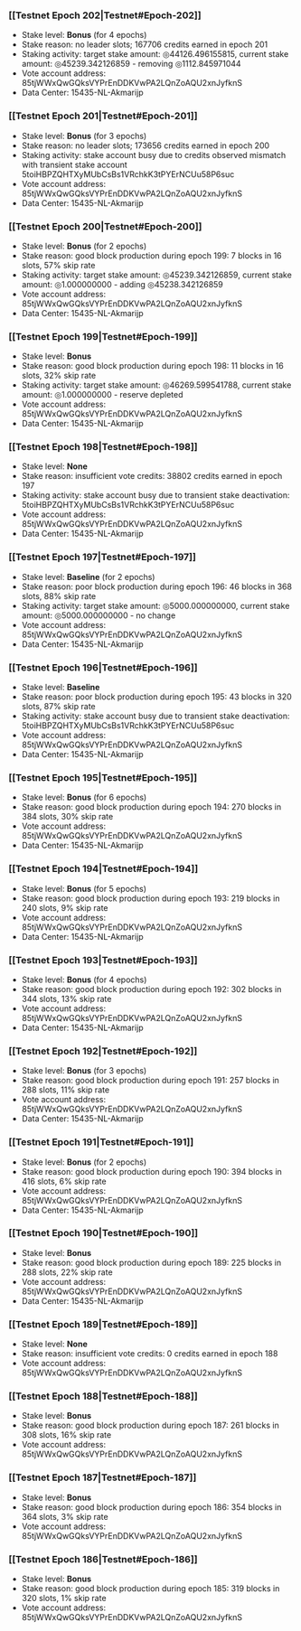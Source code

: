 ### [[Testnet Epoch 202|Testnet#Epoch-202]]
* Stake level: **Bonus** (for 4 epochs)
* Stake reason: no leader slots; 167706 credits earned in epoch 201
* Staking activity: target stake amount: ◎44126.496155815, current stake amount: ◎45239.342126859 - removing ◎1112.845971044
* Vote account address: 85tjWWxQwGQksVYPrEnDDKVwPA2LQnZoAQU2xnJyfknS
* Data Center: 15435-NL-Akmarijp
### [[Testnet Epoch 201|Testnet#Epoch-201]]
* Stake level: **Bonus** (for 3 epochs)
* Stake reason: no leader slots; 173656 credits earned in epoch 200
* Staking activity: stake account busy due to credits observed mismatch with transient stake account 5toiHBPZQHTXyMUbCsBs1VRchkK3tPYErNCUu58P6suc
* Vote account address: 85tjWWxQwGQksVYPrEnDDKVwPA2LQnZoAQU2xnJyfknS
* Data Center: 15435-NL-Akmarijp
### [[Testnet Epoch 200|Testnet#Epoch-200]]
* Stake level: **Bonus** (for 2 epochs)
* Stake reason: good block production during epoch 199: 7 blocks in 16 slots, 57% skip rate
* Staking activity: target stake amount: ◎45239.342126859, current stake amount: ◎1.000000000 - adding ◎45238.342126859
* Vote account address: 85tjWWxQwGQksVYPrEnDDKVwPA2LQnZoAQU2xnJyfknS
* Data Center: 15435-NL-Akmarijp
### [[Testnet Epoch 199|Testnet#Epoch-199]]
* Stake level: **Bonus**
* Stake reason: good block production during epoch 198: 11 blocks in 16 slots, 32% skip rate
* Staking activity: target stake amount: ◎46269.599541788, current stake amount: ◎1.000000000 - reserve depleted
* Vote account address: 85tjWWxQwGQksVYPrEnDDKVwPA2LQnZoAQU2xnJyfknS
* Data Center: 15435-NL-Akmarijp
### [[Testnet Epoch 198|Testnet#Epoch-198]]
* Stake level: **None**
* Stake reason: insufficient vote credits: 38802 credits earned in epoch 197
* Staking activity: stake account busy due to transient stake deactivation: 5toiHBPZQHTXyMUbCsBs1VRchkK3tPYErNCUu58P6suc
* Vote account address: 85tjWWxQwGQksVYPrEnDDKVwPA2LQnZoAQU2xnJyfknS
* Data Center: 15435-NL-Akmarijp
### [[Testnet Epoch 197|Testnet#Epoch-197]]
* Stake level: **Baseline** (for 2 epochs)
* Stake reason: poor block production during epoch 196: 46 blocks in 368 slots, 88% skip rate
* Staking activity: target stake amount: ◎5000.000000000, current stake amount: ◎5000.000000000 - no change
* Vote account address: 85tjWWxQwGQksVYPrEnDDKVwPA2LQnZoAQU2xnJyfknS
* Data Center: 15435-NL-Akmarijp
### [[Testnet Epoch 196|Testnet#Epoch-196]]
* Stake level: **Baseline**
* Stake reason: poor block production during epoch 195: 43 blocks in 320 slots, 87% skip rate
* Staking activity: stake account busy due to transient stake deactivation: 5toiHBPZQHTXyMUbCsBs1VRchkK3tPYErNCUu58P6suc
* Vote account address: 85tjWWxQwGQksVYPrEnDDKVwPA2LQnZoAQU2xnJyfknS
* Data Center: 15435-NL-Akmarijp
### [[Testnet Epoch 195|Testnet#Epoch-195]]
* Stake level: **Bonus** (for 6 epochs)
* Stake reason: good block production during epoch 194: 270 blocks in 384 slots, 30% skip rate
* Vote account address: 85tjWWxQwGQksVYPrEnDDKVwPA2LQnZoAQU2xnJyfknS
* Data Center: 15435-NL-Akmarijp
### [[Testnet Epoch 194|Testnet#Epoch-194]]
* Stake level: **Bonus** (for 5 epochs)
* Stake reason: good block production during epoch 193: 219 blocks in 240 slots, 9% skip rate
* Vote account address: 85tjWWxQwGQksVYPrEnDDKVwPA2LQnZoAQU2xnJyfknS
* Data Center: 15435-NL-Akmarijp
### [[Testnet Epoch 193|Testnet#Epoch-193]]
* Stake level: **Bonus** (for 4 epochs)
* Stake reason: good block production during epoch 192: 302 blocks in 344 slots, 13% skip rate
* Vote account address: 85tjWWxQwGQksVYPrEnDDKVwPA2LQnZoAQU2xnJyfknS
* Data Center: 15435-NL-Akmarijp
### [[Testnet Epoch 192|Testnet#Epoch-192]]
* Stake level: **Bonus** (for 3 epochs)
* Stake reason: good block production during epoch 191: 257 blocks in 288 slots, 11% skip rate
* Vote account address: 85tjWWxQwGQksVYPrEnDDKVwPA2LQnZoAQU2xnJyfknS
* Data Center: 15435-NL-Akmarijp
### [[Testnet Epoch 191|Testnet#Epoch-191]]
* Stake level: **Bonus** (for 2 epochs)
* Stake reason: good block production during epoch 190: 394 blocks in 416 slots, 6% skip rate
* Vote account address: 85tjWWxQwGQksVYPrEnDDKVwPA2LQnZoAQU2xnJyfknS
* Data Center: 15435-NL-Akmarijp
### [[Testnet Epoch 190|Testnet#Epoch-190]]
* Stake level: **Bonus**
* Stake reason: good block production during epoch 189: 225 blocks in 288 slots, 22% skip rate
* Vote account address: 85tjWWxQwGQksVYPrEnDDKVwPA2LQnZoAQU2xnJyfknS
* Data Center: 15435-NL-Akmarijp
### [[Testnet Epoch 189|Testnet#Epoch-189]]
* Stake level: **None**
* Stake reason: insufficient vote credits: 0 credits earned in epoch 188
* Vote account address: 85tjWWxQwGQksVYPrEnDDKVwPA2LQnZoAQU2xnJyfknS
### [[Testnet Epoch 188|Testnet#Epoch-188]]
* Stake level: **Bonus**
* Stake reason: good block production during epoch 187: 261 blocks in 308 slots, 16% skip rate
* Vote account address: 85tjWWxQwGQksVYPrEnDDKVwPA2LQnZoAQU2xnJyfknS
### [[Testnet Epoch 187|Testnet#Epoch-187]]
* Stake level: **Bonus**
* Stake reason: good block production during epoch 186: 354 blocks in 364 slots, 3% skip rate
* Vote account address: 85tjWWxQwGQksVYPrEnDDKVwPA2LQnZoAQU2xnJyfknS
### [[Testnet Epoch 186|Testnet#Epoch-186]]
* Stake level: **Bonus**
* Stake reason: good block production during epoch 185: 319 blocks in 320 slots, 1% skip rate
* Vote account address: 85tjWWxQwGQksVYPrEnDDKVwPA2LQnZoAQU2xnJyfknS